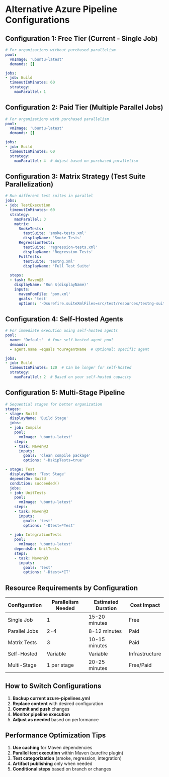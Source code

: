 # Alternative Azure Pipeline Configurations

## Configuration 1: Free Tier (Current - Single Job)
```yaml
# For organizations without purchased parallelism
pool:
  vmImage: 'ubuntu-latest'
  demands: []

jobs:
- job: Build
  timeoutInMinutes: 60
  strategy:
    maxParallel: 1
```

## Configuration 2: Paid Tier (Multiple Parallel Jobs)
```yaml
# For organizations with purchased parallelism
pool:
  vmImage: 'ubuntu-latest'
  demands: []

jobs:
- job: Build
  timeoutInMinutes: 60
  strategy:
    maxParallel: 4  # Adjust based on purchased parallelism
```

## Configuration 3: Matrix Strategy (Test Suite Parallelization)
```yaml
# Run different test suites in parallel
jobs:
- job: TestExecution
  timeoutInMinutes: 60
  strategy:
    maxParallel: 3
    matrix:
      SmokeTests:
        testSuite: 'smoke-tests.xml'
        displayName: 'Smoke Tests'
      RegressionTests:
        testSuite: 'regression-tests.xml'
        displayName: 'Regression Tests'
      FullTests:
        testSuite: 'testng.xml'
        displayName: 'Full Test Suite'
  
  steps:
  - task: Maven@3
    displayName: 'Run $(displayName)'
    inputs:
      mavenPomFile: 'pom.xml'
      goals: 'test'
      options: '-Dsurefire.suiteXmlFiles=src/test/resources/testng-suites/$(testSuite)'
```

## Configuration 4: Self-Hosted Agents
```yaml
# For immediate execution using self-hosted agents
pool:
  name: 'Default'  # Your self-hosted agent pool
  demands:
  - agent.name -equals YourAgentName  # Optional: specific agent

jobs:
- job: Build
  timeoutInMinutes: 120  # Can be longer for self-hosted
  strategy:
    maxParallel: 2  # Based on your self-hosted capacity
```

## Configuration 5: Multi-Stage Pipeline
```yaml
# Sequential stages for better organization
stages:
- stage: Build
  displayName: 'Build Stage'
  jobs:
  - job: Compile
    pool:
      vmImage: 'ubuntu-latest'
    steps:
    - task: Maven@3
      inputs:
        goals: 'clean compile package'
        options: '-DskipTests=true'

- stage: Test
  displayName: 'Test Stage'
  dependsOn: Build
  condition: succeeded()
  jobs:
  - job: UnitTests
    pool:
      vmImage: 'ubuntu-latest'
    steps:
    - task: Maven@3
      inputs:
        goals: 'test'
        options: '-Dtest=*Test'
  
  - job: IntegrationTests
    pool:
      vmImage: 'ubuntu-latest'
    dependsOn: UnitTests
    steps:
    - task: Maven@3
      inputs:
        goals: 'test'
        options: '-Dtest=*IT'
```

## Resource Requirements by Configuration

| Configuration | Parallelism Needed | Estimated Duration | Cost Impact |
|---------------|-------------------|-------------------|-------------|
| Single Job    | 1                 | 15-20 minutes     | Free        |
| Parallel Jobs | 2-4               | 8-12 minutes      | Paid        |
| Matrix Tests  | 3                 | 10-15 minutes     | Paid        |
| Self-Hosted   | Variable          | Variable          | Infrastructure |
| Multi-Stage   | 1 per stage       | 20-25 minutes     | Free/Paid   |

## How to Switch Configurations

1. **Backup current azure-pipelines.yml**
2. **Replace content** with desired configuration
3. **Commit and push** changes
4. **Monitor pipeline execution**
5. **Adjust as needed** based on performance

## Performance Optimization Tips

1. **Use caching** for Maven dependencies
2. **Parallel test execution** within Maven (surefire plugin)
3. **Test categorization** (smoke, regression, integration)
4. **Artifact publishing** only when needed
5. **Conditional steps** based on branch or changes